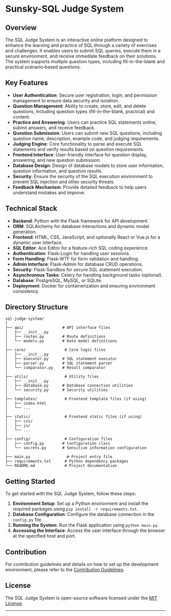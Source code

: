 # Sunsky-SQL Judge System

## Overview

The SQL Judge System is an interactive online platform designed to enhance the learning and practice of SQL through a variety of exercises and challenges. It enables users to submit SQL queries, execute them in a secure environment, and receive immediate feedback on their solutions. The system supports multiple question types, including fill-in-the-blank and practical scenario-based questions.

## Key Features

- **User Authentication**: Secure user registration, login, and permission management to ensure data security and isolation.
- **Question Management**: Ability to create, store, edit, and delete questions, including question types (fill-in-the-blank, practical) and content.
- **Practice and Answering**: Users can practice SQL statements online, submit answers, and receive feedback.
- **Question Submission**: Users can submit new SQL questions, including question name, description, example code, and judging requirements.
- **Judging Engine**: Core functionality to parse and execute SQL statements and verify results based on question requirements.
- **Frontend Interface**: User-friendly interface for question display, answering, and new question submission.
- **Database Design**: Design of database models to store user information, question information, and question results.
- **Security**: Ensure the security of the SQL execution environment to prevent SQL injection and other security threats.
- **Feedback Mechanism**: Provide detailed feedback to help users understand mistakes and improve.

## Technical Stack

- **Backend**: Python with the Flask framework for API development.
- **ORM**: SQLAlchemy for database interactions and dynamic model generation.
- **Frontend**: HTML, CSS, JavaScript, and optionally React or Vue.js for a dynamic user interface.
- **SQL Editor**: Ace Editor for a feature-rich SQL coding experience.
- **Authentication**: Flask-Login for handling user sessions.
- **Form Handling**: Flask-WTF for form validation and handling.
- **Admin Interface**: Flask-Admin for database CRUD operations.
- **Security**: Flask-Sandbox for secure SQL statement execution.
- **Asynchronous Tasks**: Celery for handling background tasks (optional).
- **Database**: PostgreSQL, MySQL, or SQLite.
- **Deployment**: Docker for containerization and ensuring environment consistency.

## Directory Structure

```plaintext
sql-judge-system/
│
├── api/                 # API interface files
│   ├── __init__.py
│   ├── routes.py        # Route definitions
│   └── models.py        # Data model definitions
│
├── core/                 # Core logic files
│   ├── __init__.py
│   ├── executor.py      # SQL statement executor
│   ├── parser.py        # SQL statement parser
│   └── comparator.py    # Result comparator
│
├── utils/                # Utility files
│   ├── __init__.py
│   ├── database.py      # Database connection utilities
│   └── security.py      # Security utilities
│
├── templates/            # Frontend template files (if using)
│   ├── index.html
│   └── ...
│
├── static/               # Frontend static files (if using)
│   ├── css/
│   ├── js/
│   └── ...
│
├── config/               # Configuration files
│   ├── config.py        # Configuration class
│   └── secrets.py       # Sensitive information configuration
│
├── main.py                # Project entry file
├── requirements.txt      # Python dependency packages
└── README.md             # Project documentation
```

## Getting Started

To get started with the SQL Judge System, follow these steps:

1. **Environment Setup**: Set up a Python environment and install the required packages using `pip install -r requirements.txt`.
2. **Database Configuration**: Configure the database connection in the `config.py` file.
3. **Running the System**: Run the Flask application using `python main.py`.
4. **Accessing the Interface**: Access the user interface through the browser at the specified host and port.

## Contribution

For contribution guidelines and details on how to set up the development environment, please refer to the [Contribution Guidelines](https://github.com/your-username/sql-judge-system/blob/main/CONTRIBUTING.md).

## License

The SQL Judge System is open-source software licensed under the [MIT License](https://opensource.org/licenses/MIT).

---